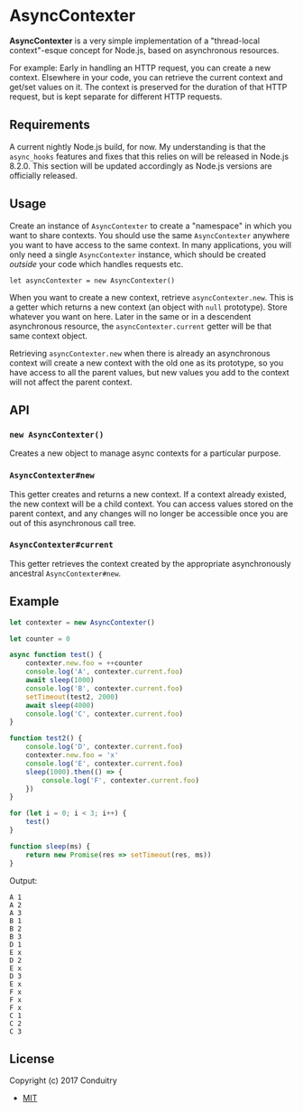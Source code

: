 # AsyncContexter

**AsyncContexter** is a very simple implementation of a "thread-local context"-esque concept for Node.js, based on asynchronous resources.

For example: Early in handling an HTTP request, you can create a new context. Elsewhere in your code, you can retrieve the current context and get/set values on it. The context is preserved for the duration of that HTTP request, but is kept separate for different HTTP requests.

## Requirements

A current nightly Node.js build, for now. My understanding is that the `async_hooks` features and fixes that this relies on will be released in Node.js 8.2.0. This section will be updated accordingly as Node.js versions are officially released.

## Usage

Create an instance of `AsyncContexter` to create a "namespace" in which you want to share contexts. You should use the same `AsyncContexter` anywhere you want to have access to the same context. In many applications, you will only need a single `AsyncContexter` instance, which should be created *outside* your code which handles requests etc.

`let asyncContexter = new AsyncContexter()`

When you want to create a new context, retrieve `asyncContexter.new`. This is a getter which returns a new context (an object with `null` prototype). Store whatever you want on here. Later in the same or in a descendent asynchronous resource, the `asyncContexter.current` getter will be that same context object.

Retrieving `asyncContexter.new` when there is already an asynchronous context will create a new context with the old one as its prototype, so you have access to all the parent values, but new values you add to the context will not affect the parent context.

## API

### `new AsyncContexter()`

Creates a new object to manage async contexts for a particular purpose.

### `AsyncContexter#new`

This getter creates and returns a new context. If a context already existed, the new context will be a child context. You can access values stored on the parent context, and any changes will no longer be accessible once you are out of this asynchronous call tree.

### `AsyncContexter#current`

This getter retrieves the context created by the appropriate asynchronously ancestral `AsyncContexter#new`.

## Example

```javascript
let contexter = new AsyncContexter()

let counter = 0

async function test() {
	contexter.new.foo = ++counter
	console.log('A', contexter.current.foo)
	await sleep(1000)
	console.log('B', contexter.current.foo)
	setTimeout(test2, 2000)
	await sleep(4000)
	console.log('C', contexter.current.foo)
}

function test2() {
	console.log('D', contexter.current.foo)
	contexter.new.foo = 'x'
	console.log('E', contexter.current.foo)
	sleep(1000).then(() => {
		console.log('F', contexter.current.foo)
	})
}

for (let i = 0; i < 3; i++) {
	test()
}

function sleep(ms) {
	return new Promise(res => setTimeout(res, ms))
}
```

Output:

```
A 1
A 2
A 3
B 1
B 2
B 3
D 1
E x
D 2
E x
D 3
E x
F x
F x
F x
C 1
C 2
C 3
```

## License

Copyright (c) 2017 Conduitry

- [MIT](https://github.com/Conduitry/async-contexter/blob/master/LICENSE)
